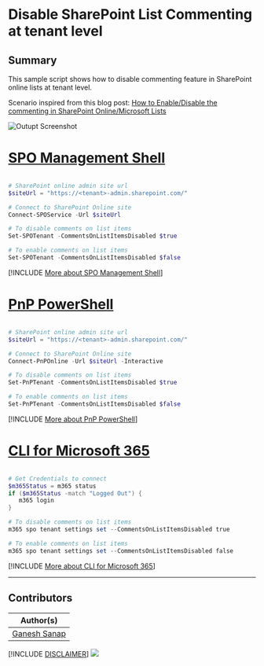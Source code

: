 

# Disable SharePoint List Commenting at tenant level

## Summary

This sample script shows how to disable commenting feature in SharePoint online lists at tenant level.

Scenario inspired from this blog post: [How to Enable/Disable the commenting in SharePoint Online/Microsoft Lists](https://ganeshsanapblogs.wordpress.com/2021/01/09/how-to-enable-disable-the-commenting-in-sharepoint-online-microsoft-lists/)

![Outupt Screenshot](assets/output.png)

# [SPO Management Shell](#tab/spoms-ps)

```powershell

# SharePoint online admin site url
$siteUrl = "https://<tenant>-admin.sharepoint.com/"	

# Connect to SharePoint Online site
Connect-SPOService -Url $siteUrl

# To disable comments on list items
Set-SPOTenant -CommentsOnListItemsDisabled $true

# To enable comments on list items
Set-SPOTenant -CommentsOnListItemsDisabled $false

```

[!INCLUDE [More about SPO Management Shell](../../docfx/includes/MORE-SPOMS.md)]

# [PnP PowerShell](#tab/pnpps)

```powershell

# SharePoint online admin site url
$siteUrl = "https://<tenant>-admin.sharepoint.com/"	

# Connect to SharePoint Online site
Connect-PnPOnline -Url $siteUrl -Interactive

# To disable comments on list items
Set-PnPTenant -CommentsOnListItemsDisabled $true

# To enable comments on list items
Set-PnPTenant -CommentsOnListItemsDisabled $false

```

[!INCLUDE [More about PnP PowerShell](../../docfx/includes/MORE-PNPPS.md)]

# [CLI for Microsoft 365](#tab/cli-m365-ps)

```powershell

# Get Credentials to connect
$m365Status = m365 status
if ($m365Status -match "Logged Out") {
   m365 login
}

# To disable comments on list items
m365 spo tenant settings set --CommentsOnListItemsDisabled true

# To enable comments on list items
m365 spo tenant settings set --CommentsOnListItemsDisabled false

```

[!INCLUDE [More about CLI for Microsoft 365](../../docfx/includes/MORE-CLIM365.md)]

***

## Contributors

| Author(s) |
|-----------|
| [Ganesh Sanap](https://ganeshsanapblogs.wordpress.com/about) |

[!INCLUDE [DISCLAIMER](../../docfx/includes/DISCLAIMER.md)]
<img src="https://m365-visitor-stats.azurewebsites.net/script-samples/scripts/spo-disable-list-comments-tenant" aria-hidden="true" />
